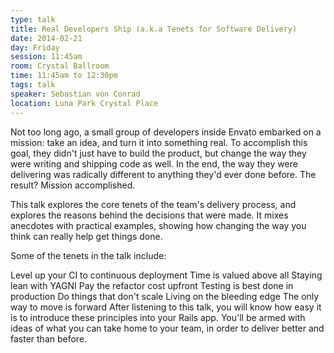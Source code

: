 ```yaml
---
type: talk
title: Real Developers Ship (a.k.a Tenets for Software Delivery)
date: 2014-02-21
day: Friday
session: 11:45am
room: Crystal Ballroom
time: 11:45am to 12:30pm
tags: talk
speaker: Sebastian von Conrad
location: Luna Park Crystal Place
---
```


Not too long ago, a small group of developers inside Envato embarked on a mission: take an idea, and turn it into something real. To accomplish this goal, they didn't just have to build the product, but change the way they were writing and shipping code as well. In the end, the way they were delivering was radically different to anything they'd ever done before. The result? Mission accomplished.

This talk explores the core tenets of the team's delivery process, and explores the reasons behind the decisions that were made. It mixes anecdotes with practical examples, showing how changing the way you think can really help get things done.

Some of the tenets in the talk include:

Level up your CI to continuous deployment
Time is valued above all
Staying lean with YAGNI
Pay the refactor cost upfront
Testing is best done in production
Do things that don't scale
Living on the bleeding edge
The only way to move is forward
After listening to this talk, you will know how easy it is to introduce these principles into your Rails app. You'll be armed with ideas of what you can take home to your team, in order to deliver better and faster than before.
